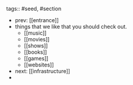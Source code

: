 tags:: #seed, #section

- prev: [[entrance]]
- things that we like that you should check out.
	- [[music]]
	- [[movies]]
	- [[shows]]
	- [[books]]
	- [[games]]
	- [[websites]]
- next: [[infrastructure]]
-